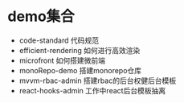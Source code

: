 # demo集合
- code-standard 代码规范
- efficient-rendering 如何进行高效渲染
- microfront 如何搭建微前端
- monoRepo-demo 搭建monorepo仓库
- mvvm-rbac-admin 搭建rbac的后台权健后台模板
- react-hooks-admin 工作中react后台模板抽离